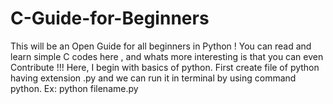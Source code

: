 # C-Guide-for-Beginners
 This will be an Open Guide for all beginners in Python ! You can read and learn simple C codes here , and whats more interesting is that you can even Contribute !!! 
Here, I begin with basics of python. First create file of python having extension .py and we can run it in terminal by using command python. Ex: python filename.py

